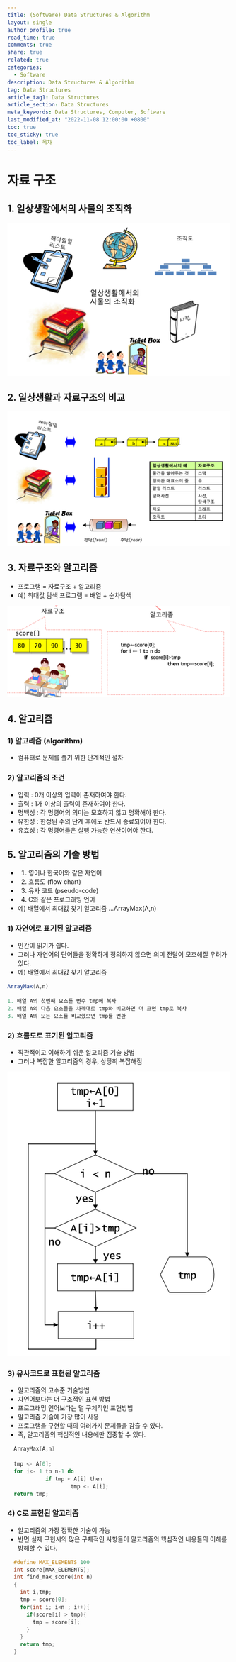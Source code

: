 ```yaml
---
title: (Software) Data Structures & Algorithm
layout: single
author_profile: true
read_time: true
comments: true
share: true
related: true
categories:
  - Software
description: Data Structures & Algorithm
tag: Data Structures
article_tag1: Data Structures
article_section: Data Structures
meta_keywords: Data Structures, Computer, Software
last_modified_at: "2022-11-08 12:00:00 +0800"
toc: true
toc_sticky: true
toc_label: 목차
---
```


# 자료 구조

## 1. 일상생활에서의 사물의 조직화

![alt](/assets/images/post/software/6.png)

## 2. 일상생활과 자료구조의 비교

![alt](/assets/images/post/software/7.png)

## 3. 자료구조와 알고리즘

- 프로그램 = 자료구조 + 알고리즘
- 예) 최대값 탐색 프로그램 = 배열 + 순차탐색

![alt](/assets/images/post/software/8.png)

## 4. 알고리즘

### 1) 알고리즘 (algorithm)

- 컴퓨터로 문제를 풀기 위한 단계적인 절차

### 2) 알고리즘의 조건

- 입력 : 0개 이상의 입력이 존재하여야 한다.
- 출력 : 1개 이상의 출력이 존재하여야 한다.
- 명백성 : 각 명령어의 의미는 모호하지 않고 명확해야 한다.
- 유한성 : 한정된 수의 단계 후에도 반드시 종료되어야 한다.
- 유효성 : 각 명령어들은 실행 가능한 연산이어야 한다.

## 5. 알고리즘의 기술 방법

- 1. 영어나 한국어와 같은 자연어
- 2. 흐름도 (flow chart)
- 3. 유사 코드 (pseudo-code)
- 4. C와 같은 프로그래밍 언어
- 예) 배열에서 최대값 찾기 알고리즘 ...ArrayMax(A,n)

### 1) 자연어로 표기된 알고리즘

- 인간이 읽기가 쉽다.
- 그러나 자연어의 단어들을 정확하게 정의하지 않으면 의미 전달이 모호해질 우려가 있다.
- 예) 배열에서 최대값 찾기 알고리즘

```java
ArrayMax(A,n)

1. 배열 A의 첫번째 요소를 변수 tmp에 복사
2. 배열 A의 다음 요소들을 차례대로 tmp와 비교하면 더 크면 tmp로 복사
3. 배열 A의 모든 요소를 비교했으면 tmp를 변환
```

### 2) 흐름도로 표기된 알고리즘

- 직관적이고 이해하기 쉬운 알고리즘 기술 방법
- 그러나 복잡한 알고리즘의 경우, 상당히 복잡해짐

![alt](/assets/images/post/software/9.png)

### 3) 유사코드로 표현된 알고리즘

- 알고리즘의 고수준 기술방법
- 자연어보다는 더 구조적인 표현 방법
- 프로그래밍 언어보다는 덜 구체적인 표현방법
- 알고리즘 기술에 가장 많이 사용
- 프로그램을 구현할 때의 여러가지 문제들을 감출 수 있다.
- 즉, 알고리즘의 핵심적인 내용에만 집중할 수 있다.

```c
  ArrayMax(A,n)

  tmp <- A[0];
  for i<- 1 to n-1 do
            if tmp < A[i] then
                    tmp <- A[i];
  return tmp;
```

### 4) C로 표현된 알고리즘

- 알고리즘의 가장 정확한 기술이 가능
- 반면 실제 구현시의 많은 구체적인 사항들이 알고리즘의 핵심적인 내용들의 이해를 방해할 수 있다.

```C
  #define MAX_ELEMENTS 100
  int score[MAX_ELEMENTS];
  int find_max_score(int n)
  {
    int i,tmp;
    tmp = score[0];
    for(int i; i<n ; i++){
      if(score[i] > tmp){
        tmp = score[i];
      }
    }
    return tmp;
  }
```
